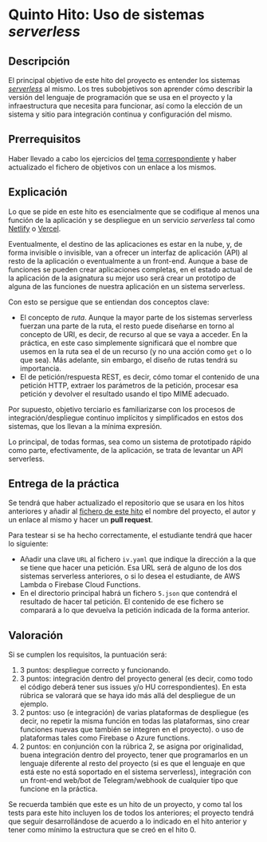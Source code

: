# Quinto Hito: Uso de sistemas *serverless*

## Descripción

El principal objetivo de este hito del proyecto es entender los
sistemas
[*serverless*](http://jj.github.io/IV/documentos/temas/Serverless)
al mismo. Los tres subobjetivos son aprender cómo describir la versión del
lenguaje de programación que se usa en el proyecto y la infraestructura que
necesita para funcionar, así como la elección de un sistema y sitio para
integración continua y configuración del mismo.

## Prerrequisitos

Haber llevado a cabo los ejercicios del
[tema correspondiente](http://jj.github.io/IV/documentos/temas/Serverless.md)
y haber actualizado el fichero de objetivos con un enlace a los mismos.

## Explicación

Lo que se pide en este hito es esencialmente que se codifique al menos
una función de la aplicación y se despliegue en un servicio
*serverless* tal como [Netlify](https://netlify.com)
o [Vercel](https://vercel.com).

Eventualmente, el destino de las aplicaciones es estar en la nube, y,
de forma invisible o invisible, van a ofrecer un interfaz de
aplicación (API) al resto de la aplicación o eventualmente a un
front-end. Aunque a base de funciones se pueden crear aplicaciones
completas, en el estado actual de la aplicación de la asignatura su
mejor uso será crear un prototipo de alguna de las funciones de
nuestra aplicación en un sistema serverless.

Con esto se persigue que se entiendan dos conceptos clave:
* El concepto de *ruta*. Aunque la mayor parte de los sistemas
  serverless fuerzan una parte de la ruta, el resto puede diseñarse en
  torno al concepto de URI, es decir, de recurso al que se vaya a
  acceder. En la práctica, en este caso simplemente significará que el
  nombre que usemos en la ruta sea el de un recurso (y no una acción
  como `get` o lo que sea). Más adelante, sin embargo, el diseño de
  rutas tendrá su importancia.
* El de petición/respuesta REST, es decir, cómo tomar el contenido de
  una petición HTTP, extraer los parámetros de la petición, procesar
  esa petición y devolver el resultado usando el tipo MIME adecuado.

Por supuesto, objetivo terciario es familiarizarse con los procesos de
integración/despliegue continuo implícitos y simplificados en estos
dos sistemas, que los llevan a la mínima expresión.

Lo principal, de todas formas, sea como un sistema de prototipado
rápido como parte, efectivamente, de la aplicación, se trata de
levantar un API serverless.


## Entrega de la práctica

Se tendrá que haber actualizado el repositorio que se usara en los hitos
anteriores y añadir al
[fichero de este hito](https://github.com/JJ/IV-20-21/blob/master/practicas/hito-5.md)
el nombre del proyecto, el autor y un enlace al mismo y hacer un **pull
request**.

Para testear si se ha hecho correctamente, el estudiante tendrá que
hacer lo siguiente:
- Añadir una clave `URL` al fichero `iv.yaml` que indique la dirección
  a la que se tiene que hacer una petición. Esa URL será de alguno de
  los dos sistemas serverless anteriores, o si lo desea el estudiante,
  de AWS Lambda o Firebase Cloud Functions.
- En el directorio principal habrá un fichero `5.json` que contendrá
  el resultado de hacer tal petición. El contenido de ese fichero se
  comparará a lo que devuelva la petición indicada de la forma anterior.

## Valoración

Si se cumplen los requisitos, la
puntuación será:

1. 3 puntos: despliegue correcto y funcionando.
2. 3 puntos: integración dentro del proyecto general (es decir, como
   todo el código deberá tener sus issues y/o HU correspondientes). En
   esta rúbrica se valorará que se haya ido más allá del despliegue de
   un ejemplo.
3. 2 puntos: uso (e integración) de varias plataformas de despliegue
   (es decir, no repetir la misma función en todas las plataformas,
   sino crear funciones nuevas que también se integren en el proyecto).
   o uso de plataformas tales como Firebase o Azure functions.
4. 2 puntos: en conjunción con la rúbrica 2, se asigna por
   originalidad, buena integración dentro del proyecto, tener que
   programarlos en un lenguaje diferente al resto del proyecto (si es
   que el lenguaje en que está este no está soportado en el sistema
   serverless), integración con un front-end web/bot de
   Telegram/webhook de cualquier tipo que funcione en la práctica.

Se recuerda también que este es un hito de un proyecto, y como tal los
tests para este hito incluyen los de todos los anteriores; el proyecto
tendrá que seguir desarrollándose de acuerdo a lo indicado en el hito
anterior y tener como mínimo la estructura que se creó en el
hito 0.

